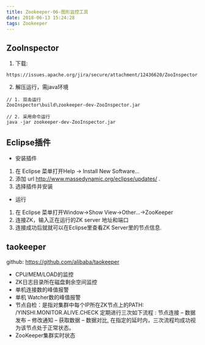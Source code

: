 ```yaml
---
title: Zookeeper-06-图形监控工具
date: 2018-06-13 15:24:28
tags: Zookeeper
---
```


## ZooInspector 
1. 下载:

```
https://issues.apache.org/jira/secure/attachment/12436620/ZooInspector.zip
```
2. 解压运行，需java环境

```
// 1. 双击运行
ZooInspector\build\zookeeper-dev-ZooInspector.jar

// 2. 采用命令运行
java -jar zookeeper-dev-ZooInspector.jar
```
## Eclipse插件 

* 安装插件
1. 在 Eclipse  菜单打开Help -> Install New Software... 
2. 添加 url http://www.massedynamic.org/eclipse/updates/ . 
3. 选择插件并安装 

* 运行
1. 在 Eclipse  菜单打开Window->Show View->Other...->ZooKeeper 
2. 连接ZK，输入正在运行的ZK server 地址和端口 
3. 连接成功后就就可以在Eclipse里查看ZK Server里的节点信息.

## taokeeper
github: https://github.com/alibaba/taokeeper

- CPU/MEM/LOAD的监控
- ZK日志目录所在磁盘剩余空间监控
- 单机连接数的峰值报警
- 单机 Watcher数的峰值报警
- 节点自检：是指对集群中每个IP所在ZK节点上的PATH: /YINSHI.MONITOR.ALIVE.CHECK 定期进行三次如下流程 : 节点连接 – 数据发布 – 修改通知 – 获取数据 – 数据对比, 在指定的延时内，三次流程均成功视为该节点处于正常状态。
- ZooKeeper集群实时状态
